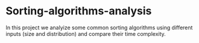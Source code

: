 # Sorting-algorithms-analysis
In this project we analyize some common sorting algorithms using different inputs (size and distribution) and compare their time complexity.
